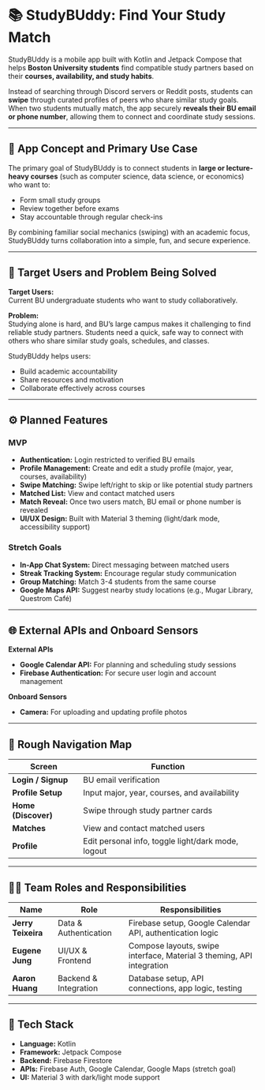# 📚 StudyBUddy: Find Your Study Match

StudyBUddy is a mobile app built with Kotlin and Jetpack Compose that helps **Boston University students** find compatible study partners based on their **courses, availability, and study habits**.

Instead of searching through Discord servers or Reddit posts, students can **swipe** through curated profiles of peers who share similar study goals. When two students mutually match, the app securely **reveals their BU email or phone number**, allowing them to connect and coordinate study sessions.

---

## 🎯 App Concept and Primary Use Case
The primary goal of StudyBUddy is to connect students in **large or lecture-heavy courses** (such as computer science, data science, or economics) who want to:
- Form small study groups
- Review together before exams
- Stay accountable through regular check-ins

By combining familiar social mechanics (swiping) with an academic focus, StudyBUddy turns collaboration into a simple, fun, and secure experience.

---

## 👥 Target Users and Problem Being Solved
**Target Users:**  
Current BU undergraduate students who want to study collaboratively.

**Problem:**  
Studying alone is hard, and BU’s large campus makes it challenging to find reliable study partners. Students need a quick, safe way to connect with others who share similar study goals, schedules, and classes.

StudyBUddy helps users:
- Build academic accountability
- Share resources and motivation
- Collaborate effectively across courses

---

## ⚙️ Planned Features

### **MVP**
- **Authentication:** Login restricted to verified BU emails  
- **Profile Management:** Create and edit a study profile (major, year, courses, availability)  
- **Swipe Matching:** Swipe left/right to skip or like potential study partners  
- **Matched List:** View and contact matched users  
- **Match Reveal:** Once two users match, BU email or phone number is revealed  
- **UI/UX Design:** Built with Material 3 theming (light/dark mode, accessibility support)

### **Stretch Goals**
- **In-App Chat System:** Direct messaging between matched users  
- **Streak Tracking System:** Encourage regular study communication  
- **Group Matching:** Match 3-4 students from the same course  
- **Google Maps API:** Suggest nearby study locations (e.g., Mugar Library, Questrom Café)  

---

## 🌐 External APIs and Onboard Sensors

**External APIs**
- **Google Calendar API:** For planning and scheduling study sessions  
- **Firebase Authentication:** For secure user login and account management  

**Onboard Sensors**
- **Camera:** For uploading and updating profile photos  

---

## 🧭 Rough Navigation Map

| Screen | Function |
|--------|-----------|
| **Login / Signup** | BU email verification |
| **Profile Setup** | Input major, year, courses, and availability |
| **Home (Discover)** | Swipe through study partner cards |
| **Matches** | View and contact matched users |
| **Profile** | Edit personal info, toggle light/dark mode, logout |

---

## 🧑‍💻 Team Roles and Responsibilities

| **Name** | **Role** | **Responsibilities** |
|-----------|-----------|----------------------|
| **Jerry Teixeira** | Data & Authentication | Firebase setup, Google Calendar API, authentication logic |
| **Eugene Jung** | UI/UX & Frontend | Compose layouts, swipe interface, Material 3 theming, API integration |
| **Aaron Huang** | Backend & Integration | Database setup, API connections, app logic, testing |

---

## 🧩 Tech Stack
- **Language:** Kotlin  
- **Framework:** Jetpack Compose  
- **Backend:** Firebase Firestore  
- **APIs:** Firebase Auth, Google Calendar, Google Maps (stretch goal)  
- **UI:** Material 3 with dark/light mode support  


